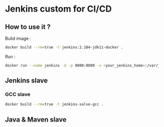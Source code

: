# Jenkins custom for CI/CD

## How to use it ?

Build image :

```sh
docker build --rm=true -t jenkins:2.184-jdk11-docker .
```

Run :

```sh
docker run --name jenkins -d -p 8080:8080 -v <your_jenkins_home>:/var/jenkins_home jenkins:2.184-jdk11-docker
```

## Jenkins slave

### GCC slave

```sh
docker build --rm=true -t jenkins-salve-gcc .
```

## Java & Maven slave

